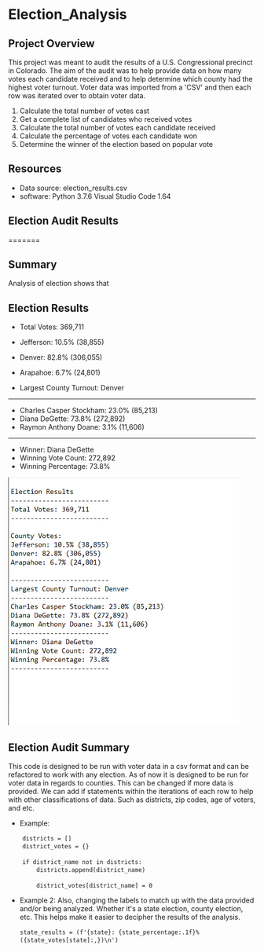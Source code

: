 # Election_Analysis

## Project Overview

This project was meant to audit the results of a U.S. Congressional precinct in Colorado. The aim of the audit was to help provide data on how many votes each candidate received and to help determine which county had the highest voter turnout. Voter data was imported from a 'CSV' and then each row was iterated over to obtain voter data. 


1. Calculate the total number of votes cast
2. Get a complete list of candidates who received votes
3. Calculate the total number of votes each candidate received
4. Calculate the percentage of votes each candidate won
5. Determine the winner of the election based on popular vote

## Resources
- Data source: election_results.csv
- software: Python 3.7.6 Visual Studio Code 1.64

## Election Audit Results

=======
## Summary
Analysis of election shows that


Election Results
-------------------------
* Total Votes: 369,711

* Jefferson: 10.5% (38,855)
* Denver: 82.8% (306,055)
* Arapahoe: 6.7% (24,801)
* Largest County Turnout: Denver
-------------------------
* Charles Casper Stockham: 23.0% (85,213)
* Diana DeGette: 73.8% (272,892)
* Raymon Anthony Doane: 3.1% (11,606)
-------------------------
* Winner: Diana DeGette
* Winning Vote Count: 272,892
* Winning Percentage: 73.8%

![Results](/Resources/results2.PNG)

## Election Audit Summary
This code is designed to be run with voter data in a csv format and can be refactored to work with any election. As of now it is designed to be run for voter data in regards to counties. This can be changed if more data is provided. We can add if statements within the iterations of each row to help with other classifications of data. Such as districts, zip codes, age of voters, and etc. 

- Example: 
```
	districts = []
	district_votes = {}

	if district_name not in districts:
		districts.append(district_name)
		
		district_votes[district_name] = 0

```

- Example 2:
	Also, changing the labels to match up with the data provided and/or being analyzed. Whether it's a state election, county election, etc. This helps make it easier to decipher the results of the analysis. 
	```
	state_results = (f'{state}: {state_percentage:.1f}% ({state_votes[state]:,})\n')
	```


